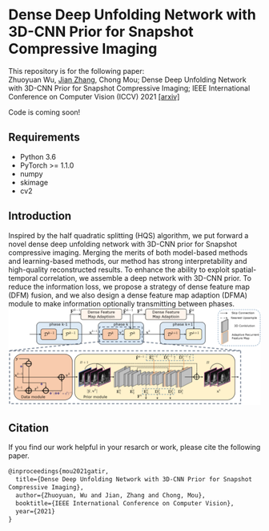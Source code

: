 # Dense Deep Unfolding Network with 3D-CNN Prior for Snapshot Compressive Imaging
This repository is for the following paper:  
Zhuoyuan Wu, [Jian Zhang](https://jianzhang.tech/), Chong Mou; Dense Deep Unfolding Network with 3D-CNN Prior for Snapshot Compressive Imaging; IEEE International Conference on Computer Vision (ICCV) 2021 [\[arxiv\]](https://arxiv.org/abs/2109.06548)  

Code is coming soon!  
## Requirements
- Python 3.6
- PyTorch >= 1.1.0
- numpy
- skimage
- cv2  
## Introduction  
Inspired by the half quadratic splitting (HQS) algorithm, we put forward a novel dense deep unfolding network with 3D-CNN prior for Snapshot compressive imaging. Merging the merits of both model-based methods and learning-based methods, our method has strong interpretability and high-quality reconstructed results. To enhance the ability to exploit spatial-temporal correlation, we assemble a deep network with 3D-CNN prior. To reduce the information loss, we propose a strategy of dense feature map (DFM) fusion, and we also design a dense feature map adaption (DFMA) module to make information optionally transmitting between phases.
![Network](/Figs/network.PNG)
## Citation
If you find our work helpful in your resarch or work, please cite the following paper.
```
@inproceedings{mou2021gatir,
  title={Dense Deep Unfolding Network with 3D-CNN Prior for Snapshot Compressive Imaging},
  author={Zhuoyuan, Wu and Jian, Zhang and Chong, Mou},
  booktitle={IEEE International Conference on Computer Vision},
  year={2021}
}
```
